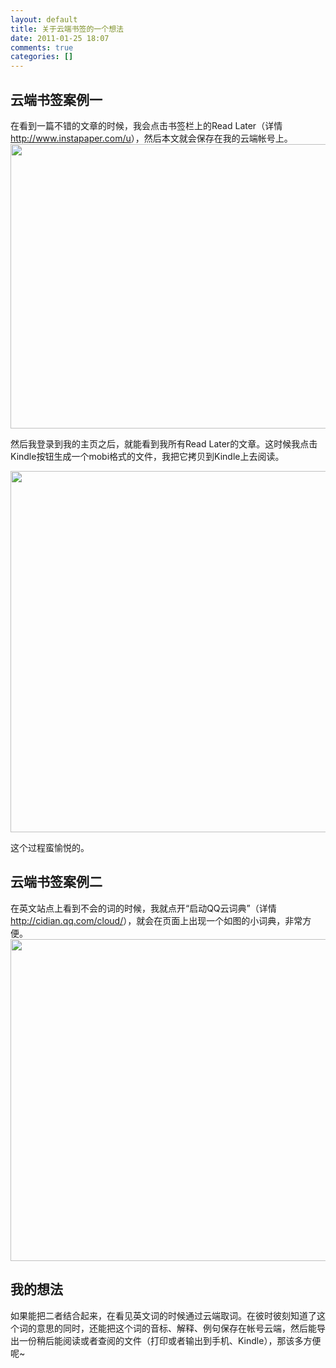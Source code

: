 ```yaml
---
layout: default
title: 关于云端书签的一个想法
date: 2011-01-25 18:07
comments: true
categories: []
---
```

<h2>﻿云端书签案例一</h2>
在看到一篇不错的文章的时候，我会点击书签栏上的Read Later（详情<a href="http://www.instapaper.com/u">http://www.instapaper.com/u</a>），然后本文就会保存在我的云端帐号上。



<img class="aligncenter size-full wp-image-632" title="一篇不错的文章" src="http://yuguo.github.com/blog/files/2011/01/QQ拼音截图未命名.png" alt="" width="579" height="455" />

然后我登录到我的主页之后，就能看到我所有Read Later的文章。这时候我点击Kindle按钮生成一个mobi格式的文件，我把它拷贝到Kindle上去阅读。

<img class="aligncenter size-full wp-image-633" title="保存到kindle格式" src="http://yuguo.github.com/blog/files/2011/01/QQ拼音截图未命名1.png" alt="" width="797" height="578" />

这个过程蛮愉悦的。
<h2>云端书签案例二</h2>
在英文站点上看到不会的词的时候，我就点开“启动QQ云词典”（详情<a href="http://cidian.qq.com/cloud/">http://cidian.qq.com/cloud/</a>），就会在页面上出现一个如图的小词典，非常方便。

<img class="aligncenter size-full wp-image-634" title="QQ云词典" src="http://yuguo.github.com/blog/files/2011/01/QQ拼音截图未命名2.png" alt="" width="709" height="515" />
<h2>我的想法</h2>
如果能把二者结合起来，在看见英文词的时候通过云端取词。在彼时彼刻知道了这个词的意思的同时，还能把这个词的音标、解释、例句保存在帐号云端，然后能导出一份稍后能阅读或者查阅的文件（打印或者输出到手机、Kindle），那该多方便呢~
